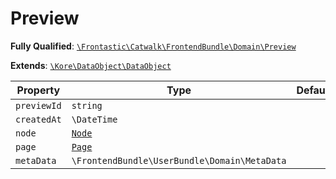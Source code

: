 #  Preview

**Fully Qualified**: [`\Frontastic\Catwalk\FrontendBundle\Domain\Preview`](../../../../src/php/FrontendBundle/Domain/Preview.php)

**Extends**: [`\Kore\DataObject\DataObject`](https://github.com/kore/DataObject)

Property|Type|Default|Description
--------|----|-------|-----------
`previewId`|`string`||
`createdAt`|`\DateTime`||
`node`|[`Node`](Node.md)||
`page`|[`Page`](Page.md)||
`metaData`|`\FrontendBundle\UserBundle\Domain\MetaData`||

